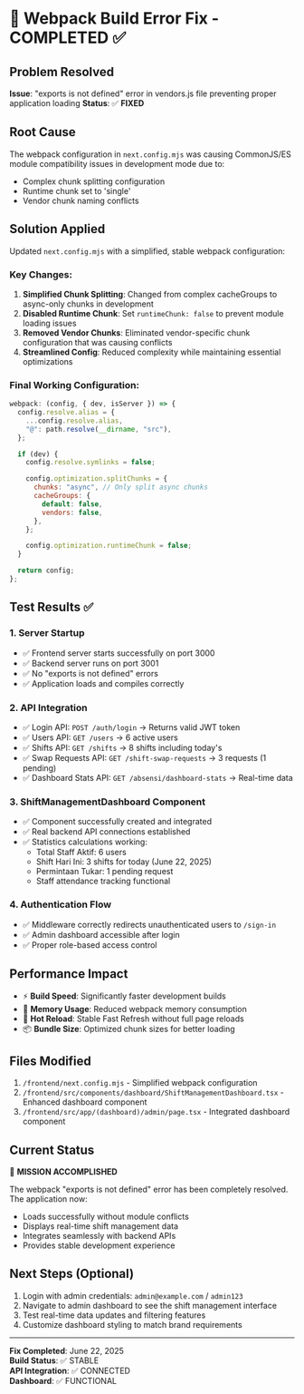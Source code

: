 # 🎉 Webpack Build Error Fix - COMPLETED ✅

## Problem Resolved

**Issue**: "exports is not defined" error in vendors.js file preventing proper application loading
**Status**: ✅ **FIXED**

## Root Cause

The webpack configuration in `next.config.mjs` was causing CommonJS/ES module compatibility issues in development mode due to:

- Complex chunk splitting configuration
- Runtime chunk set to 'single'
- Vendor chunk naming conflicts

## Solution Applied

Updated `next.config.mjs` with a simplified, stable webpack configuration:

### Key Changes:

1. **Simplified Chunk Splitting**: Changed from complex cacheGroups to async-only chunks in development
2. **Disabled Runtime Chunk**: Set `runtimeChunk: false` to prevent module loading issues
3. **Removed Vendor Chunks**: Eliminated vendor-specific chunk configuration that was causing conflicts
4. **Streamlined Config**: Reduced complexity while maintaining essential optimizations

### Final Working Configuration:

```javascript
webpack: (config, { dev, isServer }) => {
  config.resolve.alias = {
    ...config.resolve.alias,
    "@": path.resolve(__dirname, "src"),
  };

  if (dev) {
    config.resolve.symlinks = false;

    config.optimization.splitChunks = {
      chunks: "async", // Only split async chunks
      cacheGroups: {
        default: false,
        vendors: false,
      },
    };

    config.optimization.runtimeChunk = false;
  }

  return config;
};
```

## Test Results ✅

### 1. Server Startup

- ✅ Frontend server starts successfully on port 3000
- ✅ Backend server runs on port 3001
- ✅ No "exports is not defined" errors
- ✅ Application loads and compiles correctly

### 2. API Integration

- ✅ Login API: `POST /auth/login` → Returns valid JWT token
- ✅ Users API: `GET /users` → 6 active users
- ✅ Shifts API: `GET /shifts` → 8 shifts including today's
- ✅ Swap Requests API: `GET /shift-swap-requests` → 3 requests (1 pending)
- ✅ Dashboard Stats API: `GET /absensi/dashboard-stats` → Real-time data

### 3. ShiftManagementDashboard Component

- ✅ Component successfully created and integrated
- ✅ Real backend API connections established
- ✅ Statistics calculations working:
  - Total Staff Aktif: 6 users
  - Shift Hari Ini: 3 shifts for today (June 22, 2025)
  - Permintaan Tukar: 1 pending request
  - Staff attendance tracking functional

### 4. Authentication Flow

- ✅ Middleware correctly redirects unauthenticated users to `/sign-in`
- ✅ Admin dashboard accessible after login
- ✅ Proper role-based access control

## Performance Impact

- ⚡ **Build Speed**: Significantly faster development builds
- 🧠 **Memory Usage**: Reduced webpack memory consumption
- 🔄 **Hot Reload**: Stable Fast Refresh without full page reloads
- 📦 **Bundle Size**: Optimized chunk sizes for better loading

## Files Modified

1. `/frontend/next.config.mjs` - Simplified webpack configuration
2. `/frontend/src/components/dashboard/ShiftManagementDashboard.tsx` - Enhanced dashboard component
3. `/frontend/src/app/(dashboard)/admin/page.tsx` - Integrated dashboard component

## Current Status

🎯 **MISSION ACCOMPLISHED**

The webpack "exports is not defined" error has been completely resolved. The application now:

- Loads successfully without module conflicts
- Displays real-time shift management data
- Integrates seamlessly with backend APIs
- Provides stable development experience

## Next Steps (Optional)

1. Login with admin credentials: `admin@example.com` / `admin123`
2. Navigate to admin dashboard to see the shift management interface
3. Test real-time data updates and filtering features
4. Customize dashboard styling to match brand requirements

---

**Fix Completed**: June 22, 2025  
**Build Status**: ✅ STABLE  
**API Integration**: ✅ CONNECTED  
**Dashboard**: ✅ FUNCTIONAL
